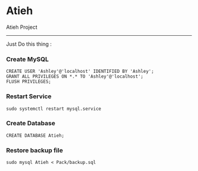 # Atieh

Atieh Project

---

Just Do this thing :

### Create MySQL
```mysql
CREATE USER 'Ashley'@'localhost' IDENTIFIED BY 'Ashley';
GRANT ALL PRIVILEGES ON *.* TO 'Ashley'@'localhost';
FLUSH PRIVILEGES;
```

### Restart Service
```
sudo systemctl restart mysql.service
```

### Create Database
```mysql
CREATE DATABASE Atieh;
```

### Restore backup file
```
sudo mysql Atieh < Pack/backup.sql
```